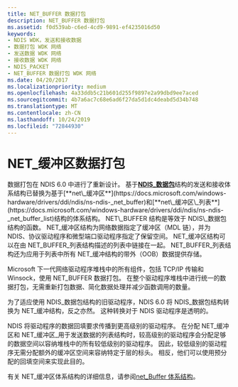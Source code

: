 ```yaml
---
title: NET_BUFFER 数据打包
description: NET_BUFFER 数据打包
ms.assetid: f0d539ab-c6ed-4cd9-9891-ef4235016d50
keywords:
- NDIS WDK，发送和接收数据
- 数据打包 WDK 网络
- 发送数据 WDK 网络
- 接收数据 WDK 网络
- NDIS_PACKET
- NET_BUFFER 数据打包 WDK 网络
ms.date: 04/20/2017
ms.localizationpriority: medium
ms.openlocfilehash: 4a33ddb5c21b601d255f9897e2a99dbd9ee7aced
ms.sourcegitcommit: 4b7a6ac7c68e6ad6f27da5d1dc4deabd5d34b748
ms.translationtype: MT
ms.contentlocale: zh-CN
ms.lasthandoff: 10/24/2019
ms.locfileid: "72844930"
---
```

# <a name="net_buffer-data-packaging"></a>NET\_缓冲区数据打包





数据打包在 NDIS 6.0 中进行了重新设计。 基于[**NDIS\_数据包**](https://docs.microsoft.com/previous-versions/windows/hardware/network/ff557086(v=vs.85))结构的发送和接收体系结构已替换为基于[**net\_缓冲区**](https://docs.microsoft.com/windows-hardware/drivers/ddi/ndis/ns-ndis-_net_buffer)和[**net\_缓冲区\_列表**](https://docs.microsoft.com/windows-hardware/drivers/ddi/ndis/ns-ndis-_net_buffer_list)结构的体系结构。 NET\_BUFFER 结构是等效于 NDIS\_数据包结构的函数。 NET\_缓冲区结构为网络数据指定了缓冲区（MDL 链），并为 NDIS、协议驱动程序和微型端口驱动程序指定了保留空间。 NET\_缓冲区结构可以在由 NET\_BUFFER\_列表结构描述的列表中链接在一起。 NET\_BUFFER\_列表结构还为应用于列表中所有 NET\_缓冲结构的带外（OOB）数据提供存储。

Microsoft 下一代网络驱动程序堆栈中的所有组件，包括 TCP/IP 传输和 Winsock，使用 NET\_BUFFER 数据打包。 在整个驱动程序堆栈中进行统一的数据打包，无需重新打包数据、简化数据处理并减少函数调用的数量。

为了适应使用 NDIS\_数据包结构的旧驱动程序，NDIS 6.0 将 NDIS\_数据包结构转换为 NET\_缓冲结构，反之亦然。 这种转换对于 NDIS 驱动程序是透明的。

NDIS 将驱动程序的数据回填要求传播到更高级别的驱动程序。 在分配 NET\_缓冲区和 NET\_缓冲区\_用于发送数据的列表结构时，较高级别的驱动程序会分配足够的数据空间以容纳堆栈中的所有较低级别的驱动程序。 因此，较低级别的驱动程序无需分配额外的缓冲区空间来容纳特定于层的标头。 相反，他们可以使用预分配的回填空间来实现此目的。

有关 NET\_缓冲区体系结构的详细信息，请参阅[net\_Buffer 体系结构](net-buffer-architecture.md)。

 

 






